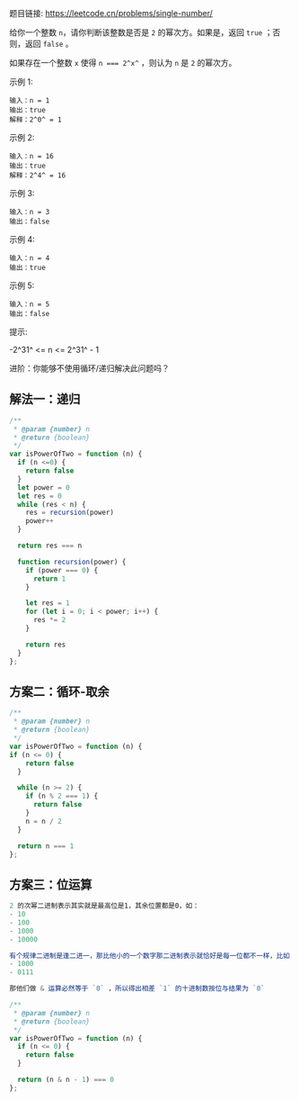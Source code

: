 题目链接: https://leetcode.cn/problems/single-number/

给你一个整数 `n`，请你判断该整数是否是 `2` 的幂次方。如果是，返回 `true` ；否则，返回 `false` 。

如果存在一个整数 `x` 使得 `n === 2^x^` ，则认为 `n` 是 `2` 的幂次方。

示例 1:

```
输入：n = 1
输出：true
解释：2^0^ = 1
```

示例 2:

```
输入：n = 16
输出：true
解释：2^4^ = 16
```

示例 3:

```
输入：n = 3
输出：false
```

示例 4:

```
输入：n = 4
输出：true
```

示例 5:

```
输入：n = 5
输出：false
```

提示:

-2^31^ <= n <= 2^31^ - 1

进阶：你能够不使用循环/递归解决此问题吗？

## 解法一：递归

```JavaScript
/**
 * @param {number} n
 * @return {boolean}
 */
var isPowerOfTwo = function (n) {
  if (n <=0) {
    return false
  }
  let power = 0
  let res = 0
  while (res < n) {
    res = recursion(power)
    power++
  }

  return res === n

  function recursion(power) {
    if (power === 0) {
      return 1
    }

    let res = 1
    for (let i = 0; i < power; i++) {
      res *= 2
    }

    return res
  }
};
```

## 方案二：循环-取余

```JavaScript
/**
 * @param {number} n
 * @return {boolean}
 */
var isPowerOfTwo = function (n) {
if (n <= 0) {
    return false
  }

  while (n >= 2) {
    if (n % 2 === 1) {
      return false
    }
    n = n / 2
  }

  return n === 1
};
```

## 方案三：位运算

```JavaScript
2 的次幂二进制表示其实就是最高位是1，其余位置都是0，如：
- 10
- 100
- 1000
- 10000

有个规律二进制是逢二进一，那比他小的一个数字那二进制表示就恰好是每一位都不一样，比如 `8` 和 `7`，二进制表示分别为
- 1000
- 0111

那他们做 & 运算必然等于 `0` ，所以得出相差 `1` 的十进制数按位与结果为 `0`

/**
 * @param {number} n
 * @return {boolean}
 */
var isPowerOfTwo = function (n) {
  if (n <= 0) {
    return false
  }

  return (n & n - 1) === 0
};
```
